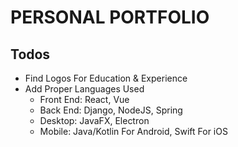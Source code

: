 # PERSONAL PORTFOLIO

## Todos
* Find Logos For Education & Experience
* Add Proper Languages Used 
  * Front End: React, Vue
  * Back End: Django, NodeJS, Spring
  * Desktop: JavaFX, Electron
  * Mobile: Java/Kotlin For Android, Swift For iOS